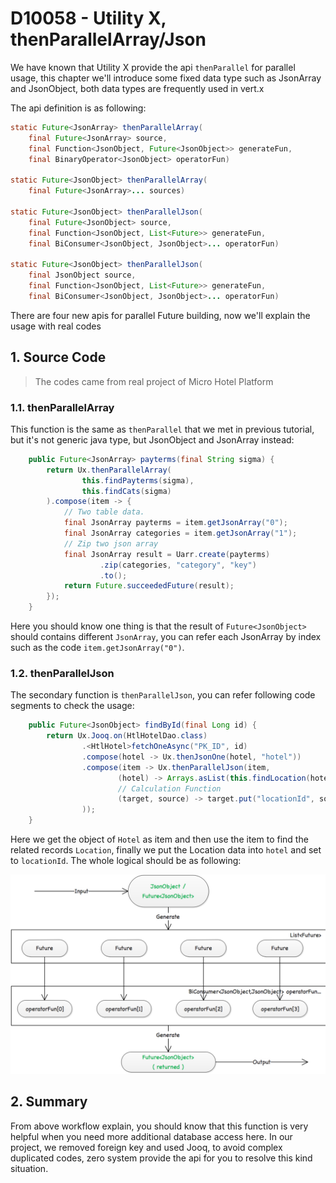 # D10058 - Utility X, thenParallelArray/Json

We have known that Utility X provide the api `thenParallel` for parallel usage, this chapter we'll introduce some fixed data type such as JsonArray and JsonObject, both data types are frequently used in vert.x

The api definition is as following:

```java
static Future<JsonArray> thenParallelArray(
    final Future<JsonArray> source, 
    final Function<JsonObject, Future<JsonObject>> generateFun, 
    final BinaryOperator<JsonObject> operatorFun)

static Future<JsonObject> thenParallelArray(
    final Future<JsonArray>... sources)

static Future<JsonObject> thenParallelJson(
    final Future<JsonObject> source, 
    final Function<JsonObject, List<Future>> generateFun, 
    final BiConsumer<JsonObject, JsonObject>... operatorFun)

static Future<JsonObject> thenParallelJson(
    final JsonObject source, 
    final Function<JsonObject, List<Future>> generateFun, 
    final BiConsumer<JsonObject, JsonObject>... operatorFun)
```

There are four new apis for parallel Future building, now we'll explain the usage with real codes

## 1. Source Code

> The codes came from real project of Micro Hotel Platform

### 1.1. thenParallelArray

This function is the same as `thenParallel` that we met in previous tutorial, but it's not generic java type, but JsonObject and JsonArray instead:

```java
    public Future<JsonArray> payterms(final String sigma) {
        return Ux.thenParallelArray(
                this.findPayterms(sigma),
                this.findCats(sigma)
        ).compose(item -> {
            // Two table data.
            final JsonArray payterms = item.getJsonArray("0");
            final JsonArray categories = item.getJsonArray("1");
            // Zip two json array
            final JsonArray result = Uarr.create(payterms)
                    .zip(categories, "category", "key")
                    .to();
            return Future.succeededFuture(result);
        });
    }
```

Here you should know one thing is that the result of `Future<JsonObject>` should contains different `JsonArray`, you can refer each JsonArray by index such as the code `item.getJsonArray("0")`.

### 1.2. thenParallelJson

The secondary function is `thenParallelJson`, you can refer following code segments to check the usage:

```java
    public Future<JsonObject> findById(final Long id) {
        return Ux.Jooq.on(HtlHotelDao.class)
                .<HtlHotel>fetchOneAsync("PK_ID", id)
                .compose(hotel -> Ux.thenJsonOne(hotel, "hotel"))
                .compose(item -> Ux.thenParallelJson(item,
                        (hotel) -> Arrays.asList(this.findLocation(hotel)),
                        // Calculation Function
                        (target, source) -> target.put("locationId", source)
                ));
    }
```

Here we get the object of `Hotel` as item and then use the item to find the related records `Location`, finally we put the Location data into `hotel` and set to `locationId`. The whole logical should be as following:

![](/doc/image/D10058-4.png)

## 2. Summary

From above workflow explain, you should know that this function is very helpful when you need more additional database access here. In our project, we removed foreign key and used Jooq, to avoid complex duplicated codes, zero system provide the api for you to resolve this kind situation.

